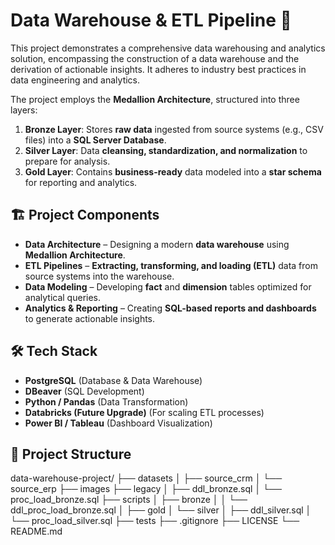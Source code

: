 # Data Warehouse & ETL Pipeline 🚀

This project demonstrates a comprehensive data warehousing and analytics solution, encompassing the construction of a data warehouse and the derivation of actionable insights. It adheres to industry best practices in data engineering and analytics.

The project employs the **Medallion Architecture**, structured into three layers:

1. **Bronze Layer**: Stores **raw data** ingested from source systems (e.g., CSV files) into a **SQL Server Database**.
2. **Silver Layer**: Data **cleansing, standardization, and normalization** to prepare for analysis.
3. **Gold Layer**: Contains **business-ready** data modeled into a **star schema** for reporting and analytics.

## 🏗️ Project Components

- **Data Architecture** – Designing a modern **data warehouse** using **Medallion Architecture**.  
- **ETL Pipelines** – **Extracting, transforming, and loading (ETL)** data from source systems into the warehouse.  
- **Data Modeling** – Developing **fact** and **dimension** tables optimized for analytical queries.  
- **Analytics & Reporting** – Creating **SQL-based reports and dashboards** to generate actionable insights.


## 🛠️ Tech Stack
- **PostgreSQL** (Database & Data Warehouse)
- **DBeaver** (SQL Development)
- **Python / Pandas** (Data Transformation)
- **Databricks (Future Upgrade)** (For scaling ETL processes)
- **Power BI / Tableau** (Dashboard Visualization)


## 📂 Project Structure
data-warehouse-project/
├── datasets
│   ├── source_crm
│   └── source_erp
├── images
├── legacy
│   ├── ddl_bronze.sql
│   └── proc_load_bronze.sql
├── scripts
│   ├── bronze
│   │   └── ddl_proc_load_bronze.sql
│   ├── gold
│   └── silver
│       ├── ddl_silver.sql
│       └── proc_load_silver.sql
├── tests
├── .gitignore
├── LICENSE
└── README.md
